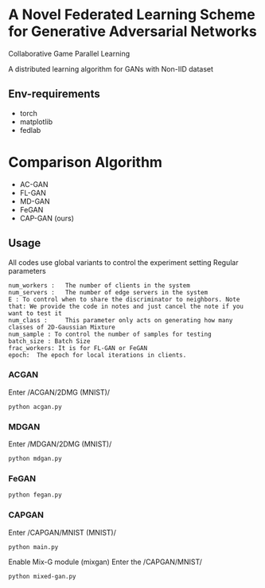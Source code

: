 # A Novel Federated Learning Scheme for Generative Adversarial Networks

Collaborative Game Parallel Learning

A distributed learning algorithm for GANs with Non-IID dataset

## Env-requirements

- torch
- matplotlib
- fedlab

# Comparison Algorithm
- AC-GAN
- FL-GAN
- MD-GAN
- FeGAN
- CAP-GAN (ours)



## Usage
All codes use global variants to control the experiment setting 
Regular parameters
```angular2html
num_workers :   The number of clients in the system
num_servers :   The number of edge servers in the system
E : To control when to share the discriminator to neighbors. Note that: We provide the code in notes and just cancel the note if you want to test it
num_class :     This parameter only acts on generating how many classes of 2D-Gaussian Mixture 
num_sample : To control the number of samples for testing
batch_size : Batch Size
frac_workers: It is for FL-GAN or FeGAN
epoch:  The epoch for local iterations in clients.
```

### ACGAN
Enter /ACGAN/2DMG (MNIST)/

``
python acgan.py
``


### MDGAN
Enter /MDGAN/2DMG (MNIST)/

``
python mdgan.py
``


### FeGAN

``
python fegan.py
``

### CAPGAN
Enter /CAPGAN/MNIST (MNIST)/

``
python main.py
``

Enable Mix-G module (mixgan)
Enter the /CAPGAN/MNIST/

``
python mixed-gan.py
``


